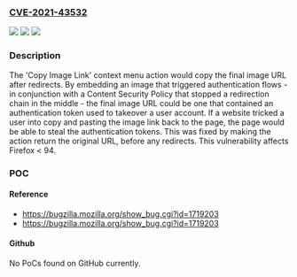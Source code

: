 ### [CVE-2021-43532](https://cve.mitre.org/cgi-bin/cvename.cgi?name=CVE-2021-43532)
![](https://img.shields.io/static/v1?label=Product&message=Firefox&color=blue)
![](https://img.shields.io/static/v1?label=Version&message=%3C%2094%20&color=brighgreen)
![](https://img.shields.io/static/v1?label=Vulnerability&message='Copy%20Image%20Link'%20context%20menu%20action%20could%20have%20been%20abused%20to%20see%20authentication%20tokens&color=brighgreen)

### Description

The 'Copy Image Link' context menu action would copy the final image URL after redirects. By embedding an image that triggered authentication flows - in conjunction with a Content Security Policy that stopped a redirection chain in the middle - the final image URL could be one that contained an authentication token used to takeover a user account. If a website tricked a user into copy and pasting the image link back to the page, the page would be able to steal the authentication tokens. This was fixed by making the action return the original URL, before any redirects. This vulnerability affects Firefox < 94.

### POC

#### Reference
- https://bugzilla.mozilla.org/show_bug.cgi?id=1719203
- https://bugzilla.mozilla.org/show_bug.cgi?id=1719203

#### Github
No PoCs found on GitHub currently.

